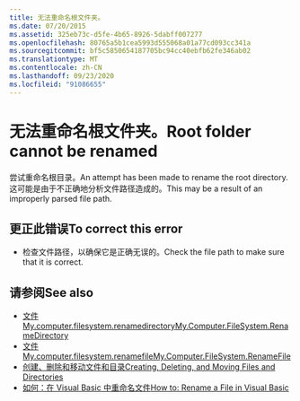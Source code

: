```yaml
---
title: 无法重命名根文件夹。
ms.date: 07/20/2015
ms.assetid: 325eb73c-d5fe-4b65-8926-5dabff007277
ms.openlocfilehash: 80765a5b1cea5993d555068a01a77cd093cc341a
ms.sourcegitcommit: bf5c5850654187705bc94cc40ebfb62fe346ab02
ms.translationtype: MT
ms.contentlocale: zh-CN
ms.lasthandoff: 09/23/2020
ms.locfileid: "91086655"
---
```

# <a name="root-folder-cannot-be-renamed"></a><span data-ttu-id="d126f-102">无法重命名根文件夹。</span><span class="sxs-lookup"><span data-stu-id="d126f-102">Root folder cannot be renamed</span></span>

<span data-ttu-id="d126f-103">尝试重命名根目录。</span><span class="sxs-lookup"><span data-stu-id="d126f-103">An attempt has been made to rename the root directory.</span></span> <span data-ttu-id="d126f-104">这可能是由于不正确地分析文件路径造成的。</span><span class="sxs-lookup"><span data-stu-id="d126f-104">This may be a result of an improperly parsed file path.</span></span>  
  
## <a name="to-correct-this-error"></a><span data-ttu-id="d126f-105">更正此错误</span><span class="sxs-lookup"><span data-stu-id="d126f-105">To correct this error</span></span>  
  
- <span data-ttu-id="d126f-106">检查文件路径，以确保它是正确无误的。</span><span class="sxs-lookup"><span data-stu-id="d126f-106">Check the file path to make sure that it is correct.</span></span>  
  
## <a name="see-also"></a><span data-ttu-id="d126f-107">请参阅</span><span class="sxs-lookup"><span data-stu-id="d126f-107">See also</span></span>

- [<span data-ttu-id="d126f-108">文件 My.computer.filesystem.renamedirectory</span><span class="sxs-lookup"><span data-stu-id="d126f-108">My.Computer.FileSystem.RenameDirectory</span></span>](xref:Microsoft.VisualBasic.MyServices.FileSystemProxy.RenameDirectory%2A)
- [<span data-ttu-id="d126f-109">文件 My.computer.filesystem.renamefile</span><span class="sxs-lookup"><span data-stu-id="d126f-109">My.Computer.FileSystem.RenameFile</span></span>](xref:Microsoft.VisualBasic.MyServices.FileSystemProxy.RenameFile%2A)
- [<span data-ttu-id="d126f-110">创建、删除和移动文件和目录</span><span class="sxs-lookup"><span data-stu-id="d126f-110">Creating, Deleting, and Moving Files and Directories</span></span>](../developing-apps/programming/drives-directories-files/creating-deleting-and-moving-files-and-directories.md)
- [<span data-ttu-id="d126f-111">如何：在 Visual Basic 中重命名文件</span><span class="sxs-lookup"><span data-stu-id="d126f-111">How to: Rename a File in Visual Basic</span></span>](../developing-apps/programming/drives-directories-files/how-to-rename-a-file.md)
